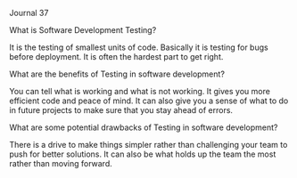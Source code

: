 Journal 37

What is Software Development Testing?

It is the testing of smallest units of code. Basically it is testing for bugs before deployment. It is often the hardest part to get right.

What are the benefits of Testing in software development?

You can tell what is working and what is not working. It gives you more efficient code and peace of mind. It can also give you a sense of what to do in future projects to make sure that you stay ahead of errors.

What are some potential drawbacks of Testing in software development?

There is a drive to make things simpler rather than challenging your team to push for better solutions. It can also be what holds up the team the most rather than moving forward.